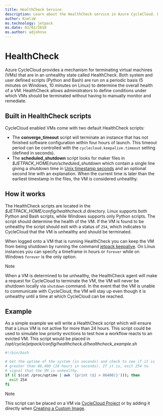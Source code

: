 ```yaml
---
title: HealthCheck Service
description: Learn about the HealthCheck service in Azure CycleCloud. HealthCheck can be used to terminate VMs that are in an unhealthy state.
author: KimliW
ms.technology: jetpack
ms.date: 03/01/2018
ms.author: adjohnso
---
```


# HealthCheck

Azure CycleCloud provides a mechanism for terminating virtual machines (VMs) that are in an unhealthy state called HealthCheck. Both system and user defined scripts (Python and Bash) are run on a periodic basis (5 minutes on Windows, 10 minutes on Linux) to determine the overall health of a VM. HealthCheck allows administrators to define conditions under which VMs should be terminated without having to manually monitor and remediate.

## Built in HealthCheck scripts

CycleCloud enabled VMs come with two default HealthCheck scripts:

* The **converge_timeout** script will terminate an instance that has not finished software configuration within four hours of launch. This timeout period can be controlled with the `cyclecloud.keepalive.timeout` setting (defined in seconds).
* The **scheduled_shutdown** script looks for maker files in _$JETPACK_HOME/run/scheduled_shutdown_ which contain a single line giving a shutdown time in [Unix timestamp seconds](https://en.wikipedia.org/wiki/Unix_time) and an optional second line with an explanation. When the current time is later than the earliest timestamp in the files, the VM is considered unhealthy.

## How it works

The HealthCheck scripts are located in the _$JETPACK_HOME/config/healthcheck.d_ directory. Linux supports both Python and Bash scripts, while Windows supports only Python scripts. The script should determine the health of the VM. If the VM is found to be unhealthy the script should exit with a status of `254`, which indicates to CycleCloud that the VM is unhealthy and should be terminated.

When logged onto a VM that is running HealthCheck you can keep the VM from being shutdown by running the command [jetpack keepalive](../jetpack.md#jetpack-keepalive). On Linux instances you can specify a timeframe in hours or `forever` while on Windows `forever` is the only option.

> [!NOTE]
> When a VM is determined to be unhealthy, the HealthCheck agent will make a request for CycleCloud to terminate the VM, the VM will never be shutdown locally via `shutdown` command. In the event that the VM is unable to communicate with CycleCloud, the VM will stay up even though it is unhealthy until a time at which CycleCloud can be reached.

## Example

As a simple example we will write a HealthCheck script which will ensure that a Linux VM is not active for more than 24 hours. This script could be used to simulate low priority evictions to test how a workflow reacts to an evicted VM. This script would be placed in _/opt/cycle/jetpack/config/healthcheck.d/healthcheck_example.sh_

```bash
#!/bin/bash

# Get the uptime of the system (in seconds) and check to see if it is
# greater than 86,400 (24 hours in seconds). If it is, exit 254 to
# signal that the VM is unhealthy.
if (( $(cat /proc/uptime | awk '{print ($1 > 86400)}'))); then
  exit 254
fi
```

> [!NOTE]
> This script can be placed on a VM via [CycleCloud Project](~/how-to/projects.md) or by adding it directly when [Creating a Custom Image](create-custom-image.md).
